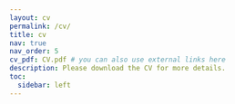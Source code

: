```yaml
---
layout: cv
permalink: /cv/
title: cv
nav: true
nav_order: 5
cv_pdf: CV.pdf # you can also use external links here
description: Please download the CV for more details.
toc:
  sidebar: left
---
```

